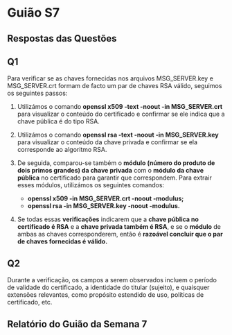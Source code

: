 # Guião S7

## Respostas das Questões

## Q1

Para verificar se as chaves fornecidas nos arquivos MSG_SERVER.key e MSG_SERVER.crt formam de facto um par de chaves RSA válido, seguimos os seguintes passos:

1. Utilizámos o comando **openssl x509 -text -noout -in MSG_SERVER.crt** para visualizar o conteúdo do certificado e confirmar se ele indica que a chave pública é do tipo RSA.

2. Utilizámos o comando **openssl rsa -text -noout -in MSG_SERVER.key** para visualizar o conteúdo da chave privada e confirmar se ela corresponde ao algoritmo RSA.

3. De seguida, comparou-se também o **módulo (número do produto de dois primos grandes) da chave privada** com o **módulo da chave pública** no certificado para garantir que correspondem. Para extrair esses módulos, utilizámos os seguintes comandos:
    - **openssl x509 -in MSG_SERVER.crt -noout -modulus;**
    - **openssl rsa -in MSG_SERVER.key -noout -modulus.**

4. Se todas essas **verificações** indicarem que a **chave pública no certificado é RSA** e a **chave privada também é RSA**, e se o **módulo** de ambas as chaves corresponderem, então é **razoável concluir que o par de chaves fornecidas é válido.**

## Q2

Durante a verificação, os campos a serem observados incluem o período de validade do certificado, a identidade do titular (sujeito), e quaisquer extensões relevantes, como propósito estendido de uso, políticas de certificado, etc.

## Relatório do Guião da Semana 7

